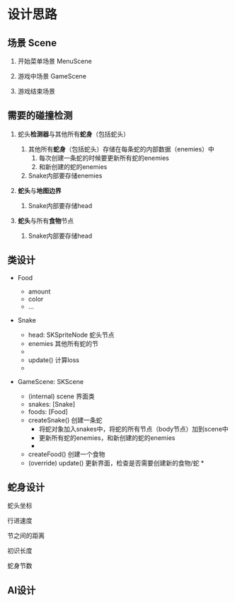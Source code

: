 #  设计思路

## 场景 Scene

1. 开始菜单场景 MenuScene

2. 游戏中场景 GameScene

3. 游戏结束场景

## 需要的碰撞检测

1. 蛇头**检测器**与其他所有**蛇身**（包括蛇头）
    1. 其他所有**蛇身**（包括蛇头）存储在每条蛇的内部数据（enemies）中
        1. 每次创建一条蛇的时候要更新所有蛇的enemies
        2. 和新创建的蛇的enemies
    2. Snake内部要存储enemies

2. **蛇头**与**地图边界**

    1. Snake内部要存储head

3. **蛇头**与所有**食物**节点

    1. Snake内部要存储head

## 类设计

* Food
    * amount
    * color
    * ...

* Snake
    * head: SKSpriteNode 蛇头节点
    * enemies 其他所有蛇的节
    * 
    * update() 计算loss
    * 

* GameScene: SKScene
    * (internal) scene 界面类
    * snakes: [Snake]
    * foods: [Food]
    * createSnake() 创建一条蛇
        * 将蛇对象加入snakes中，将蛇的所有节点（body节点）加到scene中
        * 更新所有蛇的enemies，和新创建的蛇的enemies
        * 
    * createFood() 创建一个食物
    * (override) update() 更新界面，检查是否需要创建新的食物/蛇
        * 


## 蛇身设计

蛇头坐标

行进速度

节之间的距离

初识长度

蛇身节数

## AI设计




